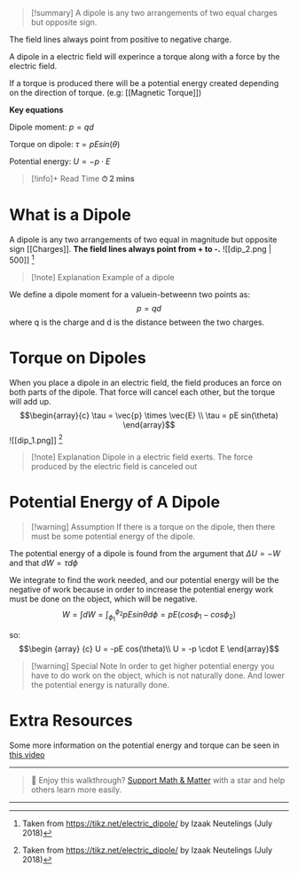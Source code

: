 
>[!summary]
A dipole is any two arrangements of two equal charges but opposite sign. 
>
The field lines always point from positive to negative charge.
>
A dipole in a electric field will experince a torque along with a force by the electric field.
>
If a torque is produced there will be a potential energy created depending on the direction of torque.  (e.g: [[Magnetic Torque]])
>
**Key equations**
>
Dipole moment:
$p = qd$
>
Torque on dipole:
$\tau = pE sin(\theta)$
>
Potential energy:
$U = -p \cdot E$

>[!info]+ Read Time
**⏱ 2 mins**
# What is a Dipole
A dipole is any two arrangements of two equal in magnitude but opposite sign [[Charges]]. **The field lines always point from + to -.**
![[dip_2.png | 500]]
[^1]
>[!note] Explanation
Example of a dipole

We define a dipole moment for a valuein-betweenn two points as:
$$p = qd$$
where q is the charge and d is the distance between the two charges.
# Torque on Dipoles
When you place a dipole in an electric field, the field produces an force on both parts of the dipole. That force will cancel each other, but the torque will add up.
$$\begin{array}{c}
\tau = \vec{p} \times \vec{E} \\ 
\tau = pE sin(\theta)
\end{array}$$
![[dip_1.png]]
[^1]
>[!note] Explanation
Dipole in a electric field exerts. The force produced by the electric field is canceled out

# Potential Energy of A Dipole
>[!warning] Assumption
If there is a torque on the dipole, then there must be some potential energy of the dipole.

The potential energy of a dipole is found from the argument that 
$\Delta U = -W$ and that $dW = \tau d\phi$  

We integrate to find the work needed, and our potential energy will be the negative of work because in order to increase the potential energy work must be done on the object, which will be negative.
$$W = \int dW = \int_{\phi_1} ^ {\phi_2}  pEsin\theta  d\phi= pE(cos\phi _1 - cos\phi _2)$$

so:
$$\begin {array} {c}
U = -pE cos(\theta)\\
U = -p \cdot E
\end{array}$$
>[!warning] Special Note
In order to get higher potential energy you have to do work on the object, which is not naturally done. And lower the potential energy is naturally done.

# Extra Resources 
Some more information on the potential energy and torque can be seen in [this video](https://www.youtube.com/watch?v=UFqTFhoS0sM&ab_channel=TheScienceCube)


[^1]: Taken from https://tikz.net/electric_dipole/ by Izaak Neutelings (July 2018)

---

> 🧠 Enjoy this walkthrough? [Support Math & Matter](https://github.com/rajeevphysics/Obsidan-MathMatter) with a star and help others learn more easily.

---
